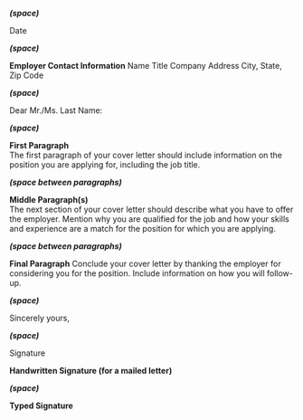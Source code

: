 ***(space)***  

Date  

***(space)***  

**Employer Contact Information**
Name
Title
Company
Address
City, State, Zip Code

***(space)***  

Dear Mr./Ms. Last Name:  

***(space)***  

**First Paragraph**  
The first paragraph of your cover letter should include information on the position you are applying for, including the job title.

***(space between paragraphs)***  

**Middle Paragraph(s)**  
 The next section of your cover letter should describe what you have to offer the employer. Mention why you are qualified for the job and how your skills and experience are a match for the position for which you are applying.</p>

***(space between paragraphs)***  

**Final Paragraph** 
Conclude your cover letter by thanking the employer for considering you for the position. Include information on how you will follow-up.</p>

***(space)***  

Sincerely yours,

***(space)***  

Signature

**Handwritten Signature (for a mailed letter)**

***(space)***  

**Typed Signature**
